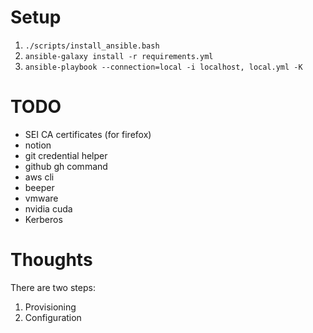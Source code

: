 # Setup

1. `./scripts/install_ansible.bash`
2. `ansible-galaxy install -r requirements.yml`
3. `ansible-playbook --connection=local -i localhost, local.yml -K`

# TODO

* SEI CA certificates (for firefox)
* notion
* git credential helper
* github gh command
* aws cli
* beeper
* vmware
* nvidia cuda
* Kerberos

# Thoughts

There are two steps:
1. Provisioning
2. Configuration
 